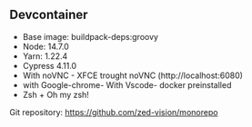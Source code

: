 ## Devcontainer

- Base image: buildpack-deps:groovy
- Node: 14.7.0
- Yarn: 1.22.4
- Cypress 4.11.0
- With noVNC - XFCE trought noVNC (http://localhost:6080)
- with Google-chrome- With Vscode- docker preinstalled
- Zsh + Oh my zsh!

Git repository: https://github.com/zed-vision/monorepo
